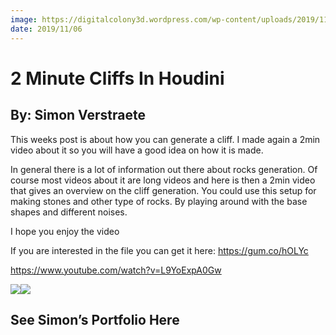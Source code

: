 ```yaml
---
image: https://digitalcolony3d.wordpress.com/wp-content/uploads/2019/11/banner_33.jpg?w=825&h=510&crop=1
date: 2019/11/06
---
```


# 2 Minute Cliffs In Houdini

## By: Simon Verstraete

This weeks post is about how you can generate a cliff. I made again a 2min video about it so you will have a good idea on how it is made. 

In general there is a lot of information out there about rocks generation. Of course most videos about it are long videos and here is then a 2min video that gives an overview on the cliff generation. You could use this setup for making stones and other type of rocks. By playing around with the base shapes and different noises.

I hope you enjoy the video

If you are interested in the file you can get it here: <https://gum.co/hOLYc>

<https://www.youtube.com/watch?v=L9YoExpA0Gw>

![](https://cdnb.artstation.com/p/media_assets/images/images/000/513/845/medium/Blog33_Rock_2.jpg?1572376668)![](https://cdna.artstation.com/p/media_assets/images/images/000/513/846/medium/Blog33_Rock_3.jpg?1572376687)

## See Simon’s Portfolio Here
